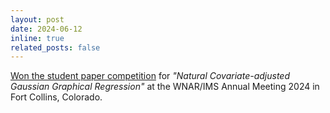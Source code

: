 ```yaml
---
layout: post
date: 2024-06-12
inline: true
related_posts: false
---
```


[Won the student paper competition](https://wnarofibs.wildapricot.org/news/13381008) for *"Natural Covariate-adjusted Gaussian Graphical Regression"* at the WNAR/IMS Annual Meeting 2024 in Fort Collins, Colorado.
